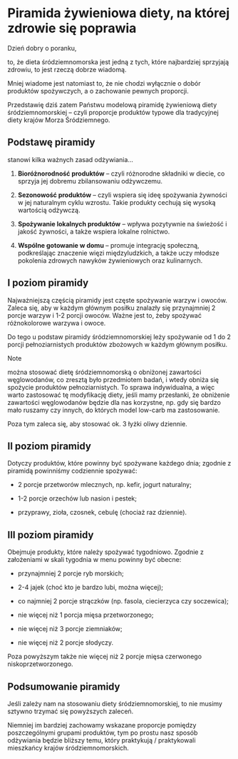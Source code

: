 # Piramida żywieniowa diety, na której zdrowie się poprawia

Dzień dobry o poranku,

to, że dieta śródziemnomorska jest jedną z tych, które najbardziej sprzyjają zdrowiu, to jest rzeczą dobrze wiadomą.

Mniej wiadome jest natomiast to, że nie chodzi wyłącznie o dobór produktów spożywczych, a o zachowanie pewnych proporcji.

Przedstawię dziś zatem Państwu modelową piramidę żywieniową diety śródziemnomorskiej – czyli proporcje produktów typowe dla tradycyjnej diety krajów Morza Śródziemnego.

## Podstawę piramidy

stanowi kilka ważnych zasad odżywiania…

1. **Bioróżnorodność produktów** – czyli różnorodne składniki w diecie, co sprzyja jej dobremu zbilansowaniu odżywczemu.

2. **Sezonowość produktów** – czyli wspiera się ideę spożywania żywności w jej naturalnym cyklu wzrostu. Takie produkty cechują się wysoką wartością odżywczą.

3. **Spożywanie lokalnych produktów** – wpływa pozytywnie na świeżość i jakość żywności, a także wspiera lokalne rolnictwo.

4. **Wspólne gotowanie w domu** – promuje integrację społeczną, podkreślając znaczenie więzi międzyludzkich, a także uczy młodsze pokolenia zdrowych nawyków żywieniowych oraz kulinarnych.

## I poziom piramidy

Najważniejszą częścią piramidy jest częste spożywanie warzyw i owoców. Zaleca się, aby w każdym głównym posiłku znalazły się przynajmniej 2 porcje warzyw i 1-2 porcji owoców. Ważne jest to, żeby spożywać różnokolorowe warzywa i owoce.

Do tego u podstaw piramidy śródziemnomorskiej leży spożywanie od 1 do 2 porcji pełnoziarnistych produktów zbożowych w każdym głównym posiłku.

> [!NOTE]
> można stosować dietę śródziemnomorską o obniżonej zawartości węglowodanów, co zresztą było przedmiotem badań, i wtedy obniża się spożycie produktów pełnoziarnistych. To sprawa indywidualna, a więc warto zastosować tę modyfikację diety, jeśli mamy przesłanki, że obniżenie zawartości węglowodanów będzie dla nas korzystne, np. gdy się bardzo mało ruszamy czy innych, do których model low-carb ma zastosowanie.

Poza tym zaleca się, aby stosować ok. 3 łyżki oliwy dziennie.

## II poziom piramidy

Dotyczy produktów, które powinny być spożywane każdego dnia; zgodnie z piramidą powinniśmy codziennie spożywać:

- 2 porcje przetworów mlecznych, np. kefir, jogurt naturalny;

- 1-2 porcje orzechów lub nasion i pestek;

- przyprawy, zioła, czosnek, cebulę (chociaż raz dziennie).

## III poziom piramidy

Obejmuje produkty, które należy spożywać tygodniowo. Zgodnie z założeniami w skali tygodnia w menu powinny być obecne:

- przynajmniej 2 porcje ryb morskich;

- 2-4 jajek (choć kto je bardzo lubi, można więcej);

- co najmniej 2 porcje strączków (np. fasola, ciecierzyca czy soczewica);

- nie więcej niż 1 porcja mięsa przetworzonego;

- nie więcej niż 3 porcje ziemniaków;

- nie więcej niż 2 porcje słodyczy.

Poza powyższym także nie więcej niż 2 porcje mięsa czerwonego niskoprzetworzonego.

## Podsumowanie piramidy

Jeśli zależy nam na stosowaniu diety śródziemnomorskiej, to nie musimy sztywno trzymać się powyższych zaleceń.

Niemniej im bardziej zachowamy wskazane proporcje pomiędzy poszczególnymi grupami produktów, tym po prostu nasz sposób odżywiania będzie bliższy temu, który praktykują / praktykowali mieszkańcy krajów śródziemnomorskich.
